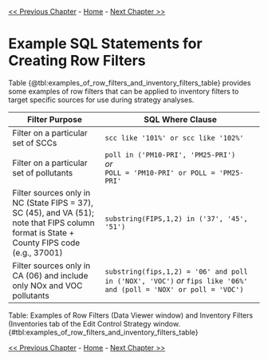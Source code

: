 <!-- BEGIN COMMENT -->

[<< Previous Chapter](ch5_control_strategy_exercises.md) - [Home](README.md) - [Next Chapter >>](ch7_references.md)

<!-- END COMMENT -->

# Example SQL Statements for Creating Row Filters

Table {@tbl:examples_of_row_filters_and_inventory_filters_table} provides some examples of row filters that can be applied to inventory filters to target specific sources for use during strategy analyses.

<a id=examples_of_row_filters_and_inventory_filters_table></a>

Filter Purpose|SQL Where Clause
-------------------------------------------------------------------------|-----------------------------------------------------------------------------
Filter on a particular set of SCCs|`scc like '101%' or scc like '102%'`
Filter on a particular set of pollutants|`poll in ('PM10-PRI', 'PM25-PRI')`<br/>*or*<br/>`POLL = 'PM10-PRI' or POLL = 'PM25-PRI'`
Filter sources only in NC (State FIPS = 37), SC (45), and VA (51);<br/>note that FIPS column format is State + County FIPS code (e.g., 37001)|`substring(FIPS,1,2) in ('37', '45', '51')`
Filter sources only in CA (06) and include only NOx and VOC pollutants|`substring(fips,1,2) = '06' and poll in ('NOX', 'VOC')` *or* `fips like '06%' and (poll = 'NOX' or poll = 'VOC')`

Table: Examples of Row Filters (Data Viewer window) and Inventory Filters (Inventories tab of the Edit Control Strategy window. {#tbl:examples_of_row_filters_and_inventory_filters_table}


<!-- BEGIN COMMENT -->

[<< Previous Chapter](ch5_control_strategy_exercises.md) - [Home](README.md) - [Next Chapter >>](ch7_references.md)<br>

<!-- END COMMENT -->
